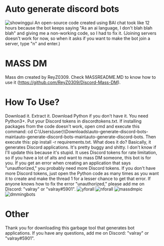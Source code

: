 # Auto generate discord bots
![showinggui](https://github.com/zuqwz/auto-generate-discord-bots/assets/141191685/0b5c301e-e7ee-43e8-aa03-552d9fa3a8bf)
An open-source code created using BAI chat took like 12 hours because the bot keeps saying "As an ai language, I don't blah blah blah" and giving me a non-working code, so I had to fix it. (Joining servers doesn't work for now, so when it asks if you want to make the bot join a server, type "n" and enter.)

# MASS DM
Mass dm created by ReyZ0309. Check MASSREADME.MD to know how to use it (https://github.com/ReyZ0309/Discord-Mass-DM).

# How To Use?
Download it.
Extract it.
Download Python if you don't have it. You need Python3+.
Put your Discord tokens in discordtokens.txt.
If installing packages from the code doesn't work, open cmd and execute this command: cd C:\Users\(user)\Downloads\auto-generate-discord-bots-main\auto-generate-discord-bots-main\auto-generate-discord-bots. Then execute this: pip install -r requirements.txt.
What does it do?
Basically, it generates Discord applications. It's pretty buggy and shitty. I don't know if I'll update this because it's stupid. It uses Discord tokens for rate limitation, so if you have a lot of alts and want to mass DM someone, this bot is for you. If you get an error when creating an application that says "unauthorized," you probably need more Discord tokens. If you don't have more Discord tokens, just open the Python code as many times as you want it to create and make the thread 1 for a lesser chance to get that error. If anyone knows how to fix the error "unauthorized," please add me on Discord: "valray" or "valray#5901".
![yforall](https://github.com/zuqwz/auto-generate-discord-bots/assets/141191685/325f3a4f-5260-4f24-a5e6-a11911397e29)
![nforall](https://github.com/zuqwz/auto-generate-discord-bots/assets/141191685/613d9ec9-851e-4ed1-891b-8a3d68ee9ad0)
![massdmpic](https://github.com/zuqwz/auto-generate-discord-bots/assets/141191685/48ee194c-28cc-4bfb-9e0a-7678512bbd7a)
![dmmingbots](https://github.com/zuqwz/auto-generate-discord-bots/assets/141191685/810801a2-e1fd-4a85-b968-56aad74a0d33)

# Other
Thank you for downloading this garbage tool that generates bot applications. If you have any questions, add me on Discord: "valray" or "valray#5901".
